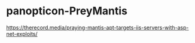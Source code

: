 # panopticon-PreyMantis

https://therecord.media/praying-mantis-apt-targets-iis-servers-with-asp-net-exploits/
